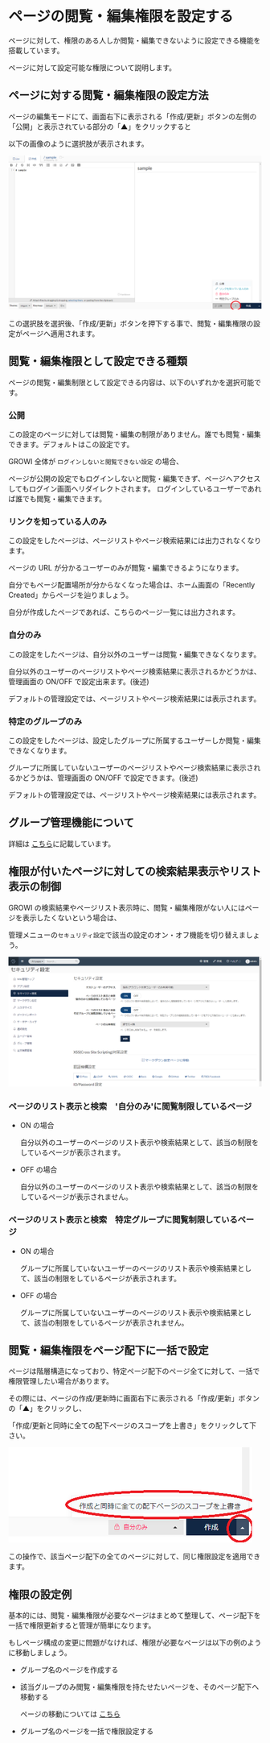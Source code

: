 # ページの閲覧・編集権限を設定する

ページに対して、権限のある人しか閲覧・編集できないように設定できる機能を搭載しています。

ページに対して設定可能な権限について説明します。

## ページに対する閲覧・編集権限の設定方法

ページの編集モードにて、画面右下に表示される「作成/更新」ボタンの左側の「公開」と表示されている部分の「▲」をクリックすると

以下の画像のように選択肢が表示されます。

![authority1](./images/authority1.png)

この選択肢を選択後、「作成/更新」ボタンを押下する事で、閲覧・編集権限の設定がページへ適用されます。

## 閲覧・編集権限として設定できる種類

ページの閲覧・編集制限として設定できる内容は、以下のいずれかを選択可能です。

### 公開

  この設定のページに対しては閲覧・編集の制限がありません。誰でも閲覧・編集できます。デフォルトはこの設定です。

  GROWI 全体が `ログインしないと閲覧できない設定` の場合、
  
  ページが公開の設定でもログインしないと閲覧・編集できず、ページへアクセスしてもログイン画面へリダイレクトされます。
  ログインしているユーザーであれば誰でも閲覧・編集できます。

### リンクを知っている人のみ
  
  この設定をしたページは、ページリストやページ検索結果には出力されなくなります。

  ページの URL が分かるユーザーのみが閲覧・編集できるようになります。

  自分でもページ配置場所が分からなくなった場合は、ホーム画面の「Recently Created」からページを辿りましょう。
  
  自分が作成したページであれば、こちらのページ一覧には出力されます。

### 自分のみ

  この設定をしたページは、自分以外のユーザーは閲覧・編集できなくなります。

  自分以外のユーザーのページリストやページ検索結果に表示されるかどうかは、管理画面の ON/OFF で設定出来ます。(後述)

  デフォルトの管理設定では、ページリストやページ検索結果には表示されます。

### 特定のグループのみ

  この設定をしたページは、設定したグループに所属するユーザーしか閲覧・編集できなくなります。

  グループに所属していないユーザーのページリストやページ検索結果に表示されるかどうかは、管理画面の ON/OFF で設定できます。(後述)

  デフォルトの管理設定では、ページリストやページ検索結果には表示されます。

## グループ管理機能について

詳細は [こちら](/ja/admin-guide/management-cookbook/group.md)に記載しています。

## 権限が付いたページに対しての検索結果表示やリスト表示の制御

GROWI の検索結果やページリスト表示時に、閲覧・編集権限がない人にはページを表示したくないという場合は、

管理メニューの`セキュリティ設定`で該当の設定のオン・オフ機能を切り替えましょう。

![security](./images/security.png)

### ページのリスト表示と検索　'自分のみ'に閲覧制限しているページ

- ON の場合

  自分以外のユーザーのページのリスト表示や検索結果として、該当の制限をしているページが表示されます。

- OFF の場合

  自分以外のユーザーのページのリスト表示や検索結果として、該当の制限をしているページが表示されません。

### ページのリスト表示と検索　特定グループに閲覧制限しているページ

- ON の場合

  グループに所属していないユーザーのページのリスト表示や検索結果として、該当の制限をしているページが表示されます。

- OFF の場合

  グループに所属していないユーザーのページのリスト表示や検索結果として、該当の制限をしているページが表示されません。

## 閲覧・編集権限をページ配下に一括で設定

ページは階層構造になっており、特定ページ配下のページ全てに対して、一括で権限管理したい場合があります。

その際には、ページの作成/更新時に画面右下に表示される「作成/更新」ボタンの「▲」をクリックし、

「作成/更新と同時に全ての配下ページのスコープを上書き」をクリックして下さい。

![authority2](./images/authority2.png)

この操作で、該当ページ配下の全てのページに対して、同じ権限設定を適用できます。

## 権限の設定例

基本的には、閲覧・編集権限が必要なページはまとめて整理して、ページ配下を一括で権限更新すると管理が簡単になります。

もしページ構成の変更に問題がなければ、権限が必要なページは以下の例のように移動しましょう。

- グループ名のページを作成する

- 該当グループのみ閲覧・編集権限を持たせたいページを、そのページ配下へ移動する

  ページの移動については [こちら](/ja/guide/features/page_operation.md)

- グループ名のページを一括で権限設定する
